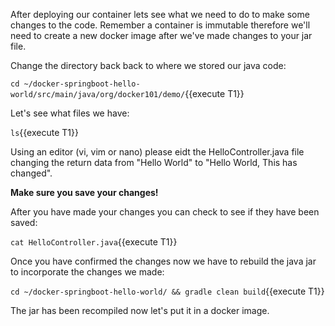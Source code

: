 

After deploying our container lets see what we need to do to make some changes to the code. Remember a container is immutable therefore we'll need to create a new docker image after we've made changes to your jar file.

Change the directory back back to where we stored our java code:

`cd ~/docker-springboot-hello-world/src/main/java/org/docker101/demo/`{{execute T1}}

Let's see what files we have:

`ls`{{execute T1}}

Using an editor (vi, vim or nano) please eidt the HelloController.java file changing the return data from "Hello World" to "Hello World, This has changed".

**Make sure you save your changes!**

After you have made your changes you can check to see if they have been saved:

`cat HelloController.java`{{execute T1}}

Once you have confirmed the changes now we have to rebuild the java jar to incorporate the changes we made:

`cd ~/docker-springboot-hello-world/ && gradle clean build`{{execute T1}}

The jar has been recompiled now let's put it in a docker image.







